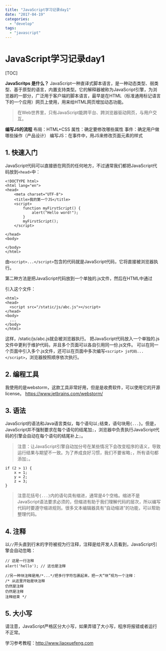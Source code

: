 ```yaml
---
title: "JavaScript学习记录day1"
date: "2017-04-19"
categories: 
  - "develop"
tags: 
  - "javascript"
---
```


# JavaScript学习记录day1

\[TOC\]

**JavaScritps 是什么？** JavaScript一种直译式脚本语言，是一种动态类型、弱类型、基于原型的语言，内置支持类型。它的解释器被称为JavaScript引擎，为浏览器的一部分，广泛用于客户端的脚本语言，最早是在HTML（标准通用标记语言下的一个应用）网页上使用，用来给HTML网页增加动态功能。

> 在Web世界里，只有JavaScript能跨平台、跨浏览器驱动网页，与用户交互。

**编写JS的流程** 布局：HTML+CSS 属性：确定要修改哪些属性 事件：确定用户做哪些操作（产品设计） 编写JS：在事件中，用JS来修改页面元素的样式

## 1\. 快速入门

JavaScript代码可以直接嵌在网页的任何地方，不过通常我们都把JavaScript代码放到`<head>`中：

```
<!DOCTYPE html>
<html lang="en">
<head>
    <meta charset="UTF-8">
    <title>我的第一个JS</title>
    <script>
        function myFirstScript() {
            alert("Hello word!");
        }
        myFirstScript();
    </script>

</head>
<body>

</body>
</html>
```

由`<script>...</script>`包含的代码就是JavaScript代码，它将直接被浏览器执行。

第二种方法是把JavaScript代码放到一个单独的.js文件，然后在HTML中通过

<script src="..."></script>

引入这个文件：

```
<html>
<head>
  <script src="/static/js/abc.js"></script>
</head>
<body>
  ...
</body>
</html>
```

这样，/static/js/abc.js就会被浏览器执行。 把JavaScript代码放入一个单独的.js文件中更利于维护代码，并且多个页面可以各自引用同一份.js文件。 可以在同一个页面中引入多个.js文件，还可以在页面中多次编写`<script> js代码... </script>`，浏览器按照顺序依次执行。

## 2\. 编程工具

我使用的是webstorm，这款工具非常好用，但是是收费软件，可以使用它的开源license。 https://www.jetbrains.com/webstorm/

## 3\. 语法

JavaScript的语法和Java语言类似，每个语句以`;`结束，语句块用`{...}`。但是，JavaScript并不强制要求在每个语句的结尾加`;`，浏览器中负责执行JavaScript代码的引擎会自动在每个语句的结尾补上`;`。

> 注意：让JavaScript引擎自动加分号在某些情况下会改变程序的语义，导致运行结果与期望不一致。为了养成良好习惯，我们不要省略`;`，所有语句都添加`;`。

```
if (2 > 1) {
    x = 1;
    y = 2;
    z = 3;
}
```

> 注意花括号`{...}`内的语句具有缩进，通常是4个空格。缩进不是JavaScript语法要求必须的，但缩进有助于我们理解代码的层次，所以编写代码时要遵守缩进规则。很多文本编辑器具有“自动缩进”的功能，可以帮助整理代码。

## 4\. 注释

以`//`开头直到行末的字符被视为行注释，注释是给开发人员看到，JavaScript引擎会自动忽略：

```
// 这是一行注释
alert('hello'); // 这也是注释

//另一种块注释是用/*...*/把多行字符包裹起来，把一大“块”视为一个注释：
/* 从这里开始是块注释
仍然是注释
仍然是注释
注释结束 */
```

## 5\. 大小写

请注意，JavaScript严格区分大小写，如果弄错了大小写，程序将报错或者运行不正常。

学习参考教程：http://www.liaoxuefeng.com
